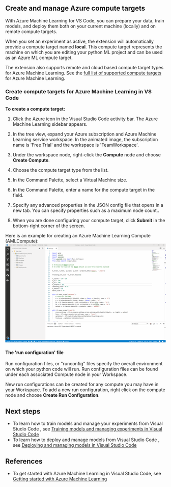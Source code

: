 ## Create and manage Azure compute targets

With Azure Machine Learning for VS Code, you can prepare your data, train models, and deploy them both on your current machine (locally) and on remote compute targets.

When you set an experiment as active, the extension will automatically provide a compute target named **local**. This compute target represents the machine on which you are editing your python ML project and can be used as an Azure ML compute target.

The extension also supports remote and cloud based compute target types for Azure Machine Learning. See the [full list of supported compute targets](https://docs.microsoft.com/en-us/azure/machine-learning/service/how-to-set-up-training-targets) for Azure Machine Learning.

### Create compute targets for Azure Machine Learning in VS Code

**To create a compute target:**

1. Click the Azure icon in the Visual Studio Code activity bar. The Azure Machine Learning sidebar appears.

2. In the tree view, expand your Azure subscription and Azure Machine Learning service workspace. In the animated image, the subscription name is 'Free Trial' and the workspace is 'TeamWorkspace'.

3. Under the workspace node, right-click the **Compute** node and choose **Create Compute**.

4. Choose the compute target type from the list.

5. In the Command Palette, select a Virtual Machine size.

6. In the Command Palette, enter a name for the compute target in the field.

7. Specify any advanced properties in the JSON config file that opens in a new tab. You can specify properties such as a maximum node count..

8. When you are done configuring your compute target, click **Submit** in the bottom-right corner of the screen.

Here is an example for creating an Azure Machine Learning Compute (AMLCompute):
[![Create AML Compute in VS Code](./media/CreateARemoteCompute.gif)](./media/CreateARemoteCompute.gif#lightbox)

#### The 'run configuration' file

Run configuration files, or "runconfig" files specify the overall environment on which your python code will run. Run configuration files can be found under each associated Compute node in your Workspace.

New run configurations can be created for any compute you may have in your Workspace. To add a new run configuration, right click on the compute node and choose **Create Run Configuration**.

## Next steps
- To learn how to train models and manage your experiments from Visual Studio Code , see [Training models and managing experiments in Visual Studio Code](train-models-aml-vscode.md)
- To learn how to deploy and manage models from Visual Studio Code , see [Deploying and managing models in Visual Studio Code](deploy-models-aml-vscode.md)

## References
- To get started with Azure Machine Learning in Visual Studio Code, see [Getting started with Azure Machine Learning](/docs/getting-started-aml-vscode.md)
